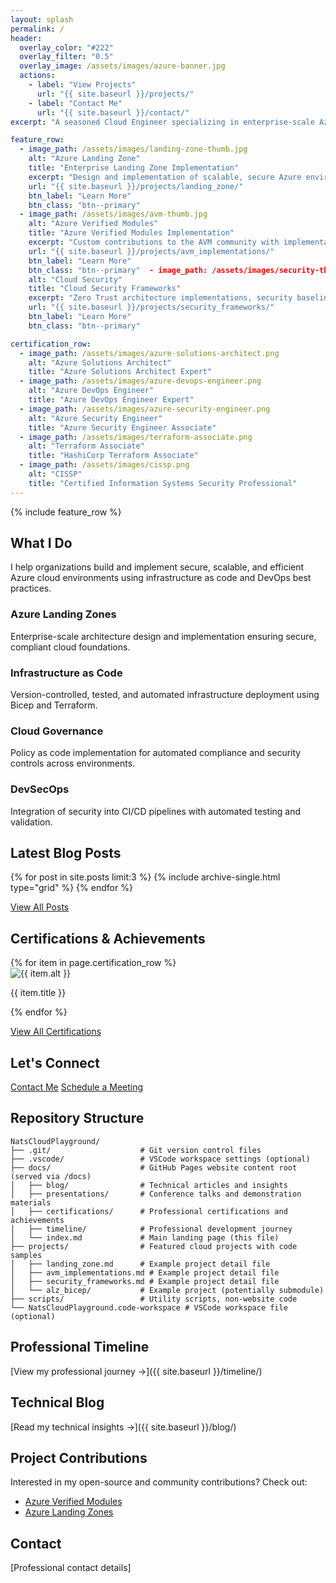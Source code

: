 ```yaml
---
layout: splash
permalink: /
header:
  overlay_color: "#222"
  overlay_filter: "0.5"
  overlay_image: /assets/images/azure-banner.jpg
  actions:
    - label: "View Projects"
      url: "{{ site.baseurl }}/projects/"
    - label: "Contact Me"
      url: "{{ site.baseurl }}/contact/"
excerpt: "A seasoned Cloud Engineer specializing in enterprise-scale Azure architectures and Infrastructure as Code (IaC)."

feature_row:
  - image_path: /assets/images/landing-zone-thumb.jpg
    alt: "Azure Landing Zone"
    title: "Enterprise Landing Zone Implementation"
    excerpt: "Design and implementation of scalable, secure Azure environments using Microsoft's latest enterprise-scale patterns."
    url: "{{ site.baseurl }}/projects/landing_zone/"
    btn_label: "Learn More"
    btn_class: "btn--primary"
  - image_path: /assets/images/avm-thumb.jpg
    alt: "Azure Verified Modules"
    title: "Azure Verified Modules Implementation"
    excerpt: "Custom contributions to the AVM community with implementation examples and governance frameworks."
    url: "{{ site.baseurl }}/projects/avm_implementations/"
    btn_label: "Learn More"
    btn_class: "btn--primary"  - image_path: /assets/images/security-thumb.jpg
    alt: "Cloud Security"
    title: "Cloud Security Frameworks"
    excerpt: "Zero Trust architecture implementations, security baseline automation, and compliance reporting."
    url: "{{ site.baseurl }}/projects/security_frameworks/"
    btn_label: "Learn More"
    btn_class: "btn--primary"

certification_row:
  - image_path: /assets/images/azure-solutions-architect.png
    alt: "Azure Solutions Architect"
    title: "Azure Solutions Architect Expert"
  - image_path: /assets/images/azure-devops-engineer.png
    alt: "Azure DevOps Engineer"
    title: "Azure DevOps Engineer Expert"
  - image_path: /assets/images/azure-security-engineer.png
    alt: "Azure Security Engineer"
    title: "Azure Security Engineer Associate"
  - image_path: /assets/images/terraform-associate.png
    alt: "Terraform Associate"
    title: "HashiCorp Terraform Associate"
  - image_path: /assets/images/cissp.png
    alt: "CISSP"
    title: "Certified Information Systems Security Professional"
---
```


{% include feature_row %}

## What I Do

I help organizations build and implement secure, scalable, and efficient Azure cloud environments using infrastructure as code and DevOps best practices.

<div class="grid__wrapper">
  <div class="grid__item">
    <div class="archive__item">
      <div class="archive__item-body">
        <h3 class="archive__item-title">Azure Landing Zones</h3>
        <div class="archive__item-excerpt">
          <p>Enterprise-scale architecture design and implementation ensuring secure, compliant cloud foundations.</p>
        </div>
      </div>
    </div>
  </div>
  <div class="grid__item">
    <div class="archive__item">
      <div class="archive__item-body">
        <h3 class="archive__item-title">Infrastructure as Code</h3>
        <div class="archive__item-excerpt">
          <p>Version-controlled, tested, and automated infrastructure deployment using Bicep and Terraform.</p>
        </div>
      </div>
    </div>
  </div>
  <div class="grid__item">
    <div class="archive__item">
      <div class="archive__item-body">
        <h3 class="archive__item-title">Cloud Governance</h3>
        <div class="archive__item-excerpt">
          <p>Policy as code implementation for automated compliance and security controls across environments.</p>
        </div>
      </div>
    </div>
  </div>
  <div class="grid__item">
    <div class="archive__item">
      <div class="archive__item-body">
        <h3 class="archive__item-title">DevSecOps</h3>
        <div class="archive__item-excerpt">
          <p>Integration of security into CI/CD pipelines with automated testing and validation.</p>
        </div>
      </div>
    </div>
  </div>
</div>

## Latest Blog Posts

<div class="grid__wrapper">
  {% for post in site.posts limit:3 %}
    {% include archive-single.html type="grid" %}
  {% endfor %}
</div>

<a href="{{ site.baseurl }}/blog/" class="btn btn--primary">View All Posts</a>

## Certifications & Achievements

<div class="certification-grid">
  {% for item in page.certification_row %}
    <div class="certification-item">
      <img src="{{ item.image_path | relative_url }}" alt="{{ item.alt }}" class="certification-image">
      <p class="certification-title">{{ item.title }}</p>
    </div>
  {% endfor %}
</div>

<a href="{{ site.baseurl }}/certifications/" class="btn btn--primary">View All Certifications</a>

## Let's Connect

<div class="text-center">
  <a href="{{ site.baseurl }}/contact/" class="btn btn--success btn--large">Contact Me</a>
  <a href="https://calendly.com/your-calendly-link" class="btn btn--info btn--large">Schedule a Meeting</a>
</div>

## Repository Structure
```
NatsCloudPlayground/
├── .git/                    # Git version control files
├── .vscode/                 # VSCode workspace settings (optional)
├── docs/                    # GitHub Pages website content root (served via /docs)
│   ├── blog/                # Technical articles and insights
│   ├── presentations/       # Conference talks and demonstration materials
│   ├── certifications/      # Professional certifications and achievements
│   ├── timeline/            # Professional development journey
│   └── index.md             # Main landing page (this file)
├── projects/                # Featured cloud projects with code samples
│   ├── landing_zone.md      # Example project detail file
│   ├── avm_implementations.md # Example project detail file
│   ├── security_frameworks.md # Example project detail file
│   └── alz_bicep/           # Example project (potentially submodule)
├── scripts/                 # Utility scripts, non-website code
└── NatsCloudPlayground.code-workspace # VSCode workspace file (optional)
```

## Professional Timeline
[View my professional journey →]({{ site.baseurl }}/timeline/)

## Technical Blog
[Read my technical insights →]({{ site.baseurl }}/blog/)

## Project Contributions
Interested in my open-source and community contributions? Check out:
- [Azure Verified Modules](https://github.com/Azure/Azure-Verified-Modules)
- [Azure Landing Zones](https://github.com/Azure/Enterprise-Scale)

## Contact
[Professional contact details]

